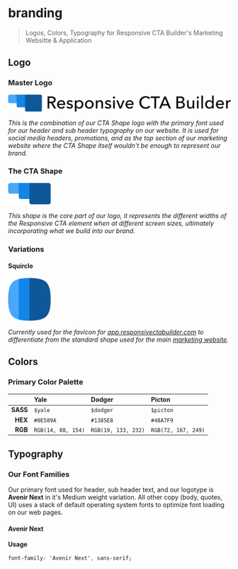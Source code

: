 # branding
> Logos, Colors, Typography for Responsive CTA Builder's Marketing Websitte & Application

## Logo

### Master Logo
<img src="img/wordmark.png" width="512px">

_This is the combination of our CTA Shape logo with the primary font used for our header and sub header typography on our website. It is used for social media headers, promotions, and as the top section of our marketing website where the CTA Shape itself wouldn't be enough to represent our brand._

### The CTA Shape
<img src="img/logo.png" width="96px">

_This shape is the core part of our logo, it represents the different widths of the Responsive CTA element when at different screen sizes, ultimately incorporating what we build into our brand._

### Variations

#### Squircle
<img src="img/squircle.png" width="96px">

_Currently used for the favicon for [app.responsivectabuilder.com](https://app.responsivectabuilder.com) to differentiate from the standard shape used for the main [marketing website](https://www.responsivectabuilder.com)._

## Colors

### Primary Color Palette

|        |Yale              |Dodger              |Picton             |
|-------:|:-----------------|:-------------------|:------------------|
|**SASS**|`$yale`           |`$dodger`           |`$picton`          |
|**HEX** |`#0E589A`         |`#1385E8`           |`#48A7F9`          |
|**RGB** |`RGB(14, 88, 154)`|`RGB(19, 133, 232)` |`RGB(72, 167, 249)`|

## Typography

### Our Font Families

Our primary font used for header, sub header text, and our logotype is **Avenir Next** in it's Medium weight variation. All other copy (body, quotes, UI) uses a stack of default operating system fonts to optimize font loading on our web pages.

#### Avenir Next

**Usage**
``` CSS
font-family: 'Avenir Next', sans-serif;
```
